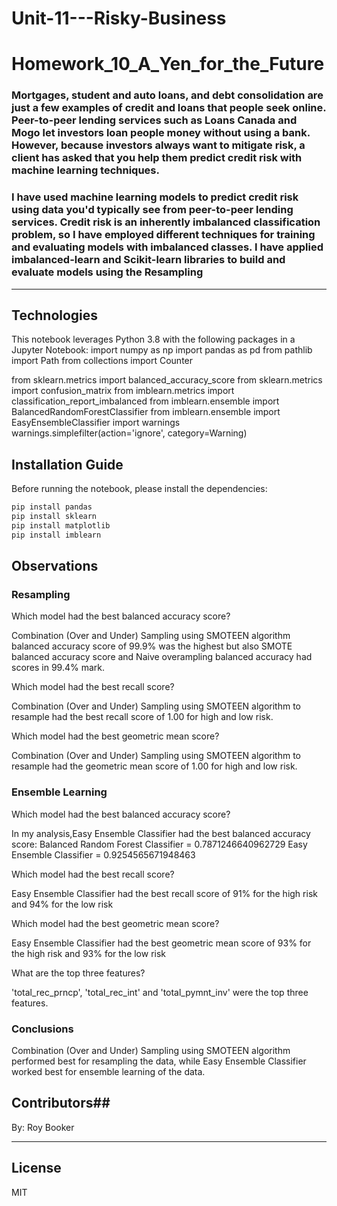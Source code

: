 # Unit-11---Risky-Business

# Homework_10_A_Yen_for_the_Future


### Mortgages, student and auto loans, and debt consolidation are just a few examples of credit and loans that people seek online. Peer-to-peer lending services such as Loans Canada and Mogo let investors loan people money without using a bank. However, because investors always want to mitigate risk, a client has asked that you help them predict credit risk with machine learning techniques.

### I have used machine learning models to predict credit risk using data you'd typically see from peer-to-peer lending services. Credit risk is an inherently imbalanced classification problem, so I have employed different techniques for training and evaluating models with imbalanced classes. I have applied imbalanced-learn and Scikit-learn libraries to build and evaluate models using the Resampling ##

--------

## Technologies

This notebook leverages Python 3.8 with the following packages in a Jupyter Notebook:
import numpy as np
import pandas as pd
from pathlib import Path
from collections import Counter

from sklearn.metrics import balanced_accuracy_score
from sklearn.metrics import confusion_matrix
from imblearn.metrics import classification_report_imbalanced
from imblearn.ensemble import BalancedRandomForestClassifier
from imblearn.ensemble import EasyEnsembleClassifier
import warnings
warnings.simplefilter(action='ignore', category=Warning)

## Installation Guide

Before running the notebook, please install the dependencies:

```python
pip install pandas
pip install sklearn
pip install matplotlib
pip install imblearn

```

## Observations

### Resampling ###

Which model had the best balanced accuracy score? 

Combination (Over and Under) Sampling using SMOTEEN algorithm balanced accuracy score of 99.9% was the highest but also SMOTE balanced accuracy score and Naive overampling balanced accuracy had scores in 99.4% mark.

Which model had the best recall score?

Combination (Over and Under) Sampling using SMOTEEN algorithm to resample had the best recall score of 1.00 for high and low risk.

Which model had the best geometric mean score?

Combination (Over and Under) Sampling using SMOTEEN algorithm to resample had the geometric mean score of 1.00 for high and low risk.

### Ensemble Learning ###

Which model had the best balanced accuracy score?

In my analysis,Easy Ensemble Classifier had the best balanced accuracy score:
     Balanced Random Forest Classifier = 0.7871246640962729
     Easy Ensemble Classifier = 0.9254565671948463
     
Which model had the best recall score?

Easy Ensemble Classifier had the best recall score of 91% for the high risk and 94% for the low risk

Which model had the best geometric mean score?

Easy Ensemble Classifier had the best geometric mean score of 93% for the high risk and 93% for the low risk

What are the top three features?

'total_rec_prncp', 'total_rec_int' and 'total_pymnt_inv' were the top three features.


### Conclusions ###
Combination (Over and Under) Sampling using SMOTEEN algorithm performed best for resampling the data, while Easy Ensemble Classifier worked best for ensemble learning of the data.

## Contributors##

By: Roy Booker

---

## License ##

MIT
